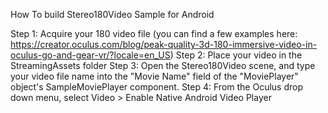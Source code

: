 How To build Stereo180Video Sample for Android

Step 1: Acquire your 180 video file (you can find a few examples here: https://creator.oculus.com/blog/peak-quality-3d-180-immersive-video-in-oculus-go-and-gear-vr/?locale=en_US)
Step 2: Place your video in the StreamingAssets folder
Step 3: Open the Stereo180Video scene, and type your video file name into the "Movie Name" field of the "MoviePlayer" object's SampleMoviePlayer component.
Step 4: From the Oculus drop down menu, select Video > Enable Native Android Video Player